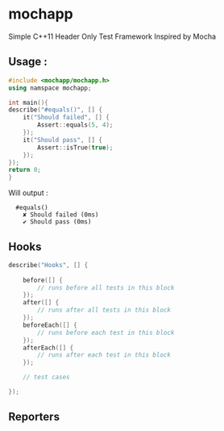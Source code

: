 # mochapp
Simple C++11 Header Only Test Framework Inspired by Mocha 


## Usage :

```cpp
#include <mochapp/mochapp.h>
using namspace mochapp;

int main(){
describe("#equals()", [] {
    it("Should failed", [] {
        Assert::equals(5, 4);
    });
    it("Should pass", [] {
        Assert::isTrue(true);
    });
});
return 0;
}
```

Will output :

```
  #equals()
    ✘ Should failed (0ms)
    ✔ Should pass (0ms)
```

## Hooks

```cpp
describe("Hooks", [] {
		
    before([] {
        // runs before all tests in this block
    });
    after([] { 
        // runs after all tests in this block
    });
    beforeEach([] { 
        // runs before each test in this block 
    });
    afterEach([] { 
        // runs after each test in this block
    });

    // test cases

});
```


## Reporters

